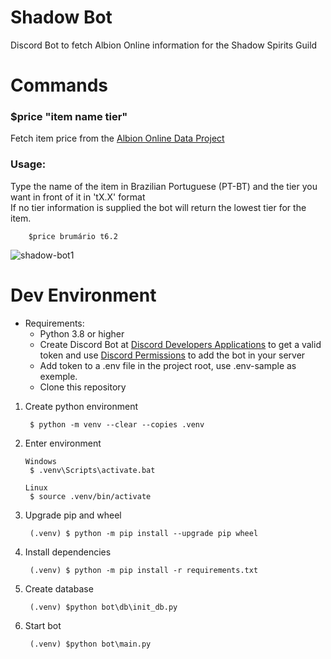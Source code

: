 # Shadow Bot
Discord Bot to fetch Albion Online information for the Shadow Spirits Guild 

# Commands
### $price "item name tier"

Fetch item price from the [Albion Online Data Project](https://www.albion-online-data.com/)

### Usage:

Type the name of the item in Brazilian Portuguese (PT-BT) and the tier you want in front of it in 'tX.X' format </br>
If no tier information is supplied the bot will return the lowest tier for the item.

```
    $price brumário t6.2
```
![shadow-bot1](https://user-images.githubusercontent.com/21298220/191596762-d332d892-4990-412a-9082-e607303362fb.PNG)

# Dev Environment

- Requirements:
  - Python 3.8 or higher
  - Create Discord Bot at [Discord Developers Applications](https://discord.com/developers/applications) to get a valid token and use [Discord Permissions](https://discordapi.com/permissions.html) to add the bot in your server
  - Add token to a .env file in the project root, use .env-sample as exemple.
  - Clone this repository

1) Create python environment
   ```
    $ python -m venv --clear --copies .venv
   ```
2) Enter environment 
   ```
   Windows
    $ .venv\Scripts\activate.bat

   Linux
    $ source .venv/bin/activate
   ```
3) Upgrade pip and wheel
   ```
    (.venv) $ python -m pip install --upgrade pip wheel
   ```

4) Install dependencies

   ```
    (.venv) $ python -m pip install -r requirements.txt
   ```

5) Create database
   ```
    (.venv) $python bot\db\init_db.py
   ```

6) Start bot
   ```
    (.venv) $python bot\main.py
   ```

